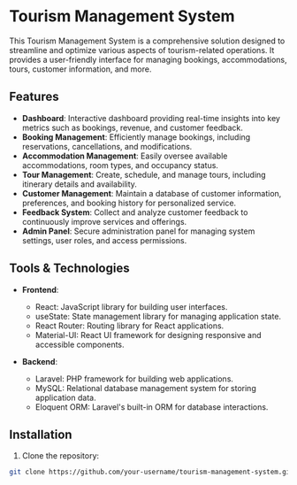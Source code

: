 # Tourism Management System

This Tourism Management System is a comprehensive solution designed to streamline and optimize various aspects of tourism-related operations. It provides a user-friendly interface for managing bookings, accommodations, tours, customer information, and more.

## Features

- **Dashboard**: Interactive dashboard providing real-time insights into key metrics such as bookings, revenue, and customer feedback.
- **Booking Management**: Efficiently manage bookings, including reservations, cancellations, and modifications.
- **Accommodation Management**: Easily oversee available accommodations, room types, and occupancy status.
- **Tour Management**: Create, schedule, and manage tours, including itinerary details and availability.
- **Customer Management**: Maintain a database of customer information, preferences, and booking history for personalized service.
- **Feedback System**: Collect and analyze customer feedback to continuously improve services and offerings.
- **Admin Panel**: Secure administration panel for managing system settings, user roles, and access permissions.

## Tools & Technologies

- **Frontend**:
  - React: JavaScript library for building user interfaces.
  - useState: State management library for managing application state.
  - React Router: Routing library for React applications.
  - Material-UI: React UI framework for designing responsive and accessible components.

- **Backend**:
  - Laravel: PHP framework for building web applications.
  - MySQL: Relational database management system for storing application data.
  - Eloquent ORM: Laravel's built-in ORM for database interactions.

## Installation

1. Clone the repository:

```bash
git clone https://github.com/your-username/tourism-management-system.git
